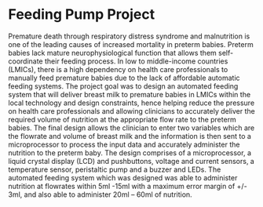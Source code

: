 # Feeding Pump Project
  Premature death through respiratory distress syndrome and malnutrition is one of the leading causes of increased mortality in preterm babies. Preterm babies lack mature neurophysiological function that allows them self-coordinate their feeding process. In low to middle-income countries (LMICs), there is a high dependency on health care professionals to manually feed premature babies due to the lack of affordable automatic feeding systems. The project goal was to design an automated feeding system that will deliver breast milk to premature babies in LMICs within the local technology and design constraints, hence helping reduce the pressure on health care professionals and allowing clinicians to accurately deliver the required volume of nutrition at the appropriate flow rate to the preterm babies. The final design allows the clinician to enter two variables which are the flowrate and volume of breast milk and the information is then sent to a microprocessor to process the input data and accurately administer the nutrition to the preterm baby. The design comprises of a microprocessor, a liquid crystal display (LCD) and pushbuttons, voltage and current sensors, a temperature sensor, peristaltic pump and a buzzer and LEDs. The automated feeding system which was designed was able to administer nutrition at flowrates within 5ml -15ml with a maximum error margin of +/- 3ml, and also able to administer 20ml – 60ml of nutrition.
  
